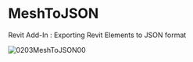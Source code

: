 # MeshToJSON
Revit Add-In : Exporting Revit Elements to JSON format 

![0203MeshToJSON00](https://user-images.githubusercontent.com/39527133/216538275-612cbca5-26b0-4854-865c-9df512305a42.PNG)

